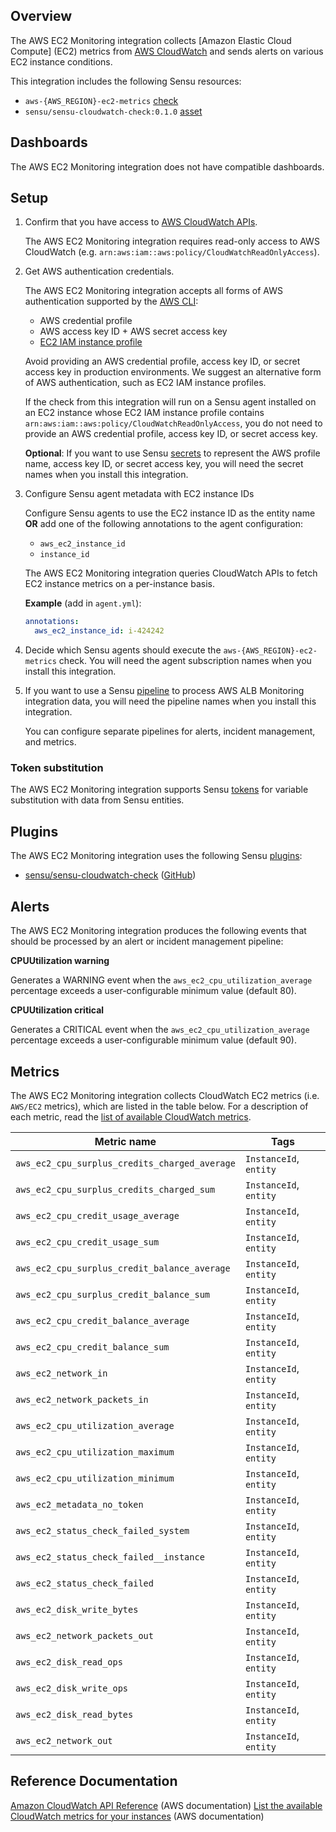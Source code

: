 ## Overview

<!-- Sensu Integration description; supports markdown -->

The AWS EC2 Monitoring integration collects [Amazon Elastic Cloud Compute] (EC2) metrics from [AWS CloudWatch] and sends alerts on various EC2 instance conditions.

<!-- Provide a high level overview of the integration contents (e.g. checks, filters, mutators, handlers, assets, etc) -->

This integration includes the following Sensu resources:

* `aws-{AWS_REGION}-ec2-metrics` [check]
* `sensu/sensu-cloudwatch-check:0.1.0` [asset]

## Dashboards

<!-- List of compatible dashboards w/ screenshots (supports png, jpeg, and gif images; relative paths only; e.g. `![](img/dashboard-1.png)` )-->

<!-- This integration is compatible with the [{{dashboard_name}}][{{dashboard_link}}] (included w/ [Sensu Plus][sensu-plus]). -->

<!-- ![](img/dashboard.png) -->

The AWS EC2 Monitoring integration does not have compatible dashboards.

## Setup

<!-- Sensu Integration setup instructions, including Sensu agent configuration and external component configuration -->
<!-- EXAMPLE: what configuration (if any) is required in a third-party service to enable monitoring? -->

1. Confirm that you have access to [AWS CloudWatch APIs].
   
   The AWS EC2 Monitoring integration requires read-only access to AWS CloudWatch (e.g. `arn:aws:iam::aws:policy/CloudWatchReadOnlyAccess`).

1. Get AWS authentication credentials.
   
   The AWS EC2 Monitoring integration accepts all forms of AWS authentication supported by the [AWS CLI]:

   - AWS credential profile
   - AWS access key ID + AWS secret access key
   - [EC2 IAM instance profile]

   Avoid providing an AWS credential profile, access key ID, or secret access key in production environments. We suggest an alternative form of AWS authentication, such as EC2 IAM instance profiles.

   If the check from this integration will run on a Sensu agent installed on an EC2 instance whose EC2 IAM instance profile contains `arn:aws:iam::aws:policy/CloudWatchReadOnlyAccess`, you do not need to provide an AWS credential profile, access key ID, or secret access key.

   **Optional**: If you want to use Sensu [secrets] to represent the AWS profile name, access key ID, or secret access key, you will need the secret names when you install this integration.

1. Configure Sensu agent metadata with EC2 instance IDs

   Configure Sensu agents to use the EC2 instance ID as the entity name **OR** add one of the following annotations to the agent configuration:

   * `aws_ec2_instance_id`
   * `instance_id`

   The AWS EC2 Monitoring integration queries CloudWatch APIs to fetch EC2 instance metrics on a per-instance basis.

   **Example** (add in `agent.yml`):

   ```yaml
   annotations:
     aws_ec2_instance_id: i-424242
   ```

1. Decide which Sensu agents should execute the `aws-{AWS_REGION}-ec2-metrics` check. You will need the agent subscription names when you install this integration.

1. If you want to use a Sensu [pipeline] to process AWS ALB Monitoring integration data, you will need the pipeline names when you install this integration.

   You can configure separate pipelines for alerts, incident management, and metrics.

### Token substitution

The AWS EC2 Monitoring integration supports Sensu [tokens] for variable substitution with data from Sensu entities.

## Plugins

<!-- Links to any Sensu Integration dependencies (i.e. Sensu Plugins) -->

The AWS EC2 Monitoring integration uses the following Sensu [plugins]:

- [sensu/sensu-cloudwatch-check][sensu-cloudwatch-check-bonsai] ([GitHub][sensu-cloudwatch-check-github])

## Alerts

<!-- List of all alerts generated by this integration. -->

The AWS EC2 Monitoring integration produces the following events that should be processed by an alert or incident management pipeline:

**CPUUtilization warning**

Generates a WARNING event when the `aws_ec2_cpu_utilization_average` percentage exceeds a user-configurable minimum value (default 80).

**CPUUtilization critical**

Generates a CRITICAL event when the `aws_ec2_cpu_utilization_average` percentage exceeds a user-configurable minimum value (default 90).

## Metrics

<!-- List of all metrics or events collected by this integration. -->

The AWS EC2 Monitoring integration collects CloudWatch EC2 metrics (i.e. `AWS/EC2` metrics), which are listed in the table below. For a description of each metric, read the [list of available CloudWatch metrics].

Metric name | Tags
----------- | ----
`aws_ec2_cpu_surplus_credits_charged_average` | `InstanceId`, `entity`
`aws_ec2_cpu_surplus_credits_charged_sum` | `InstanceId`, `entity`
`aws_ec2_cpu_credit_usage_average` | `InstanceId`, `entity`
`aws_ec2_cpu_credit_usage_sum` | `InstanceId`, `entity`
`aws_ec2_cpu_surplus_credit_balance_average` | `InstanceId`, `entity`
`aws_ec2_cpu_surplus_credit_balance_sum` | `InstanceId`, `entity`
`aws_ec2_cpu_credit_balance_average` | `InstanceId`, `entity`
`aws_ec2_cpu_credit_balance_sum` | `InstanceId`, `entity`
`aws_ec2_network_in` | `InstanceId`, `entity`
`aws_ec2_network_packets_in` | `InstanceId`, `entity`
`aws_ec2_cpu_utilization_average` | `InstanceId`, `entity`
`aws_ec2_cpu_utilization_maximum` | `InstanceId`, `entity`
`aws_ec2_cpu_utilization_minimum` | `InstanceId`, `entity`
`aws_ec2_metadata_no_token` | `InstanceId`, `entity`
`aws_ec2_status_check_failed_system` | `InstanceId`, `entity`
`aws_ec2_status_check_failed__instance` | `InstanceId`, `entity`
`aws_ec2_status_check_failed` | `InstanceId`, `entity`
`aws_ec2_disk_write_bytes` | `InstanceId`, `entity`
`aws_ec2_network_packets_out` | `InstanceId`, `entity`
`aws_ec2_disk_read_ops` | `InstanceId`, `entity`
`aws_ec2_disk_write_ops` | `InstanceId`, `entity`
`aws_ec2_disk_read_bytes` | `InstanceId`, `entity`
`aws_ec2_network_out` | `InstanceId`, `entity`

## Reference Documentation

<!-- Please provide links to any relevant reference documentation to help users learn more and/or troubleshoot this integration; specifically including any third-party software documentation. -->

[Amazon CloudWatch API Reference][AWS CloudWatch APIs] (AWS documentation)
[List the available CloudWatch metrics for your instances][list of available CloudWatch metrics] (AWS documentation)


<!-- Links -->
[check]: https://docs.sensu.io/sensu-go/latest/observability-pipeline/observe-schedule/checks/
[asset]: https://docs.sensu.io/sensu-go/latest/plugins/assets/
[subscription]: https://docs.sensu.io/sensu-go/latest/observability-pipeline/observe-schedule/subscriptions/
[subscriptions]: https://docs.sensu.io/sensu-go/latest/observability-pipeline/observe-schedule/subscriptions/
[agents]: https://docs.sensu.io/sensu-go/latest/observability-pipeline/observe-schedule/agent/
[annotation]: https://docs.sensu.io/sensu-go/latest/observability-pipeline/observe-schedule/agent/#general-configuration-flags
[plugins]: https://docs.sensu.io/sensu-go/latest/plugins/
[metrics]: https://docs.sensu.io/sensu-go/latest/observability-pipeline/observe-schedule/metrics/
[handler]: https://docs.sensu.io/sensu-go/latest/observability-pipeline/observe-process/handlers/
[pipeline]: https://docs.sensu.io/sensu-go/latest/observability-pipeline/observe-process/pipelines/
[secret]: https://docs.sensu.io/sensu-go/latest/operations/manage-secrets/secrets/
[secrets]: https://docs.sensu.io/sensu-go/latest/operations/manage-secrets/secrets/
[tokens]: https://docs.sensu.io/sensu-go/latest/observability-pipeline/observe-schedule/tokens/
[sensu-plus]: https://sensu.io/features/analytics
[{{dashboard-link}}]: #
[sensu-cloudwatch-check-bonsai]: https://bonsai.sensu.io/assets/sensu/sensu-cloudwatch-check
[sensu-cloudwatch-check-github]: https://github.com/sensu/sensu-cloudwatch-check
[AWS Elastic Cloud Compute]: https://aws.amazon.com/ec2/
[AWS CloudWatch]: https://aws.amazon.com/cloudwatch/
[list of available CloudWatch metrics]: https://docs.aws.amazon.com/elasticloadbalancing/latest/application/load-balancer-cloudwatch-metrics.html
[AWS CLI]: https://aws.amazon.com/cli/
[EC2 IAM instance profile]: https://docs.aws.amazon.com/IAM/latest/UserGuide/id_roles_use_switch-role-ec2_instance-profiles.html
[AWS CloudWatch APIs]: https://docs.aws.amazon.com/AmazonCloudWatch/latest/APIReference/Welcome.html
